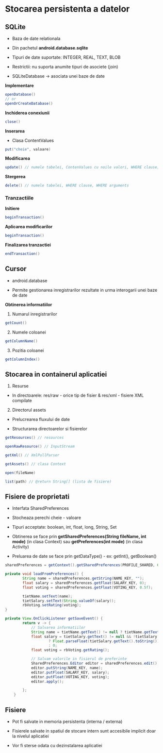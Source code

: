 # Stocarea persistenta a datelor

## SQLite

- Baza de date relationala

- Din pachetul **android.database.sqlite**

- Tipuri de date suportate: INTEGER, REAL, TEXT, BLOB

- Restrictii: nu suporta anumite tipuri de asociete (join)

- SQLiteDatabase -> asociata unei baze de date

**Implementare**

```java
openDatabase() 
// or
openOrCreateDatabase()
```

**Inchiderea conexiunii**

```java
close()
```

**Inserarea**

- Clasa ContentValues

```java
put("cheie", valoare)
```

**Modificarea**

```java
update() // numele tabelei, ContenValues cu noile valori, WHERE clause, WHERE arguments
```

**Stergerea**

```java
delete() // numele tabelei, WHERE clause, WHERE arguments
```

### Tranzactiile

**Initiere**

```java
beginTransaction()
```

**Aplicarea modificarilor**

```java
beginTransaction()
```

**Finalizarea tranzactiei**

```java
endTransaction()
```

## Cursor

- android.database

- Permite gestionarea inregistrarilor rezultate in urma interogarii unei baze de date

**Obtinerea informatiilor**

1. Numarul inregistrarilor

```java
getCount()
```

2. Numele coloanei

```java
getColumnName()
```

3. Pozitia coloanei

```java
getColumnIndex()
```

## Stocarea in containerul aplicatiei

1. Resurse

- In directoarele: res/raw - orice tip de fisier & res/xml - fisiere XML compilate

2. Directorul assets

- Prelucrearea fluxului de date

- Structurarea directoarelor si fisierelor

```java
getResources() // resources

openRawResource() // InputStream

getXml() // XmlPullParser

getAssets() // clasa Context

open(fileName)

list(path) // @return String[] (lista de fisiere)
```

## Fisiere de proprietati

- Interfata SharedPreferences

- Stocheaza perechi cheie - valoare

- Tipuri acceptate: boolean, int, float, long, String, Set<String>

- Obtinerea se face prin **getSharedPreferences(String fileName, int mode)** (in clasa Context) sau **getPreferences(int mode)** (in clasa Activity)

- Preluarea de date se face prin getDataType() - ex: getInt(), getBoolean()

```java
sharedPreferences = getContext().getSharedPreferences(PROFILE_SHARED, Context.MODE_PRIVATE);

private void loadFromPreferences() {
        String name = sharedPreferences.getString(NAME_KEY, "");
        float salary = sharedPreferences.getFloat(SALARY_KEY, 0);
        float voting = sharedPreferences.getFloat(VOTING_KEY, 0.5f);

        tietName.setText(name);
        tietSalary.setText(String.valueOf(salary));
        rbVoting.setRating(voting);
}

private View.OnClickListener getSaveEvent() {
        return v -> {
            // Salvarea informatiilor
            String name = tietName.getText() != null ? tietName.getText().toString() : "";
            float salary = tietSalary.getText() != null && !tietSalary.getText().toString().isBlank()
                    ? Float.parseFloat(tietSalary.getText().toString())
                    : 0;
            float voting = rbVoting.getRating();   

            // Salvam valorile in fisierul de preferinte
            SharedPreferences.Editor editor = sharedPreferences.edit();
            editor.putString(NAME_KEY, name);
            editor.putFloat(SALARY_KEY, salary);
            editor.putFloat(VOTING_KEY, voting);
            editor.apply();

        };
    }
```

## Fisiere

- Pot fi salvate in memoria persistenta (interna / externa)

- Fisierele salvate in spatiul de stocare intern sunt accesibile implicit doar la nivelul aplicatiei

- Vor fi sterse odata cu dezinstalarea aplicatiei




